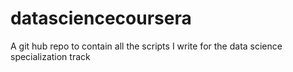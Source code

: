 datasciencecoursera
===================

A git hub repo to contain all the scripts I write for the data science specialization track

